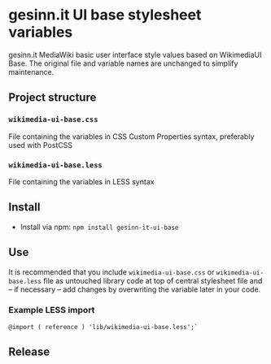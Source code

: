 # gesinn.it UI base stylesheet variables

gesinn.it MediaWiki basic user interface style values based on WikimediaUI Base. The original file and variable names are unchanged to simplify maintenance.

## Project structure

### `wikimedia-ui-base.css`
File containing the variables in CSS Custom Properties syntax, preferably used with PostCSS
### `wikimedia-ui-base.less`
File containing the variables in LESS syntax

## Install
- Install via npm: `npm install gesinn-it-ui-base`

## Use
It is recommended that you include `wikimedia-ui-base.css` or
`wikimedia-ui-base.less` file as untouched library code at top of
central stylesheet file and – if necessary – add changes by overwriting
the variable later in your code.

### Example LESS import
```
@import ( reference ) 'lib/wikimedia-ui-base.less';`
```

## Release